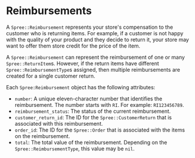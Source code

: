 # Reimbursements

<!-- TODO:
  This article is a stub.
-->

A `Spree::Reimbursement` represents your store's compensation to the customer
who is returning items. For example, if a customer is not happy with the quality
of your product and they decide to return it, your store may want to offer them
store credit for the price of the item.

A `Spree::Reimbursement` can represent the reimbursement of one or many
`Spree::ReturnItem`s. However, if the return items have different
`Spree::ReimbursementType`s assigned, then multiple reimbursements are created
for a single customer return.

Each `Spree:Reimbursement` object has the following attributes:

- `number`: A unique eleven-character number that identifies the reimbursement.
  The number starts with `RI`. For example: `RI123456789`.
- `reimbursement_status`: The status of the current reimbursement.
- `customer_return_id`: The ID for the `Spree::CustomerReturn` that is
  associated with this reimbursement.
- `order_id`: The ID for the `Spree::Order` that is associated with the items on
  the reimbursement.
- `total`: The total value of the reimbursement. Depending on the
  `Spree::ReimbursementType`, this value may be `nil`.

